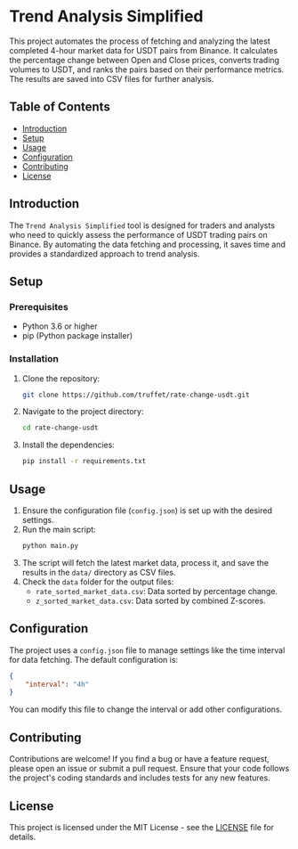 # Trend Analysis Simplified

This project automates the process of fetching and analyzing the latest completed 4-hour market data for USDT pairs from Binance. It calculates the percentage change between Open and Close prices, converts trading volumes to USDT, and ranks the pairs based on their performance metrics. The results are saved into CSV files for further analysis.

## Table of Contents
- [Introduction](#introduction)
- [Setup](#setup)
- [Usage](#usage)
- [Configuration](#configuration)
- [Contributing](#contributing)
- [License](#license)

## Introduction

The `Trend Analysis Simplified` tool is designed for traders and analysts who need to quickly assess the performance of USDT trading pairs on Binance. By automating the data fetching and processing, it saves time and provides a standardized approach to trend analysis.

## Setup

### Prerequisites
- Python 3.6 or higher
- pip (Python package installer)

### Installation
1. Clone the repository:
   ```bash
   git clone https://github.com/truffet/rate-change-usdt.git
   ```
2. Navigate to the project directory:
   ```bash
   cd rate-change-usdt
   ```
3. Install the dependencies:
   ```bash
   pip install -r requirements.txt
   ```

## Usage

1. Ensure the configuration file (`config.json`) is set up with the desired settings.
2. Run the main script:
   ```bash
   python main.py
   ```
3. The script will fetch the latest market data, process it, and save the results in the `data/` directory as CSV files.
4. Check the `data` folder for the output files:
   - `rate_sorted_market_data.csv`: Data sorted by percentage change.
   - `z_sorted_market_data.csv`: Data sorted by combined Z-scores.

## Configuration

The project uses a `config.json` file to manage settings like the time interval for data fetching. The default configuration is:

```json
{
    "interval": "4h"
}
```

You can modify this file to change the interval or add other configurations.

## Contributing

Contributions are welcome! If you find a bug or have a feature request, please open an issue or submit a pull request. Ensure that your code follows the project's coding standards and includes tests for any new features.

## License

This project is licensed under the MIT License - see the [LICENSE](LICENSE) file for details.